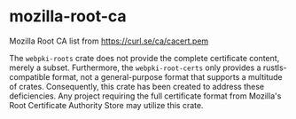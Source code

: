 # mozilla-root-ca
Mozilla Root CA list from https://curl.se/ca/cacert.pem

The `webpki-roots` crate does not provide the complete certificate content, merely a subset. Furthermore, the `webpki-root-certs` only provides a rustls-compatible format, not a general-purpose format that supports a multitude of crates. Consequently, this crate has been created to address these deficiencies. Any project requiring the full certificate format from Mozilla's Root Certificate Authority Store may utilize this crate.
